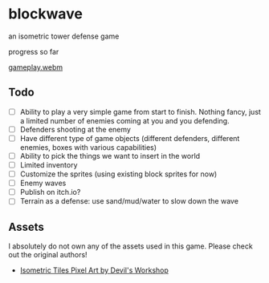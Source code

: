 # blockwave

an isometric tower defense game

progress so far

[gameplay.webm](https://github.com/user-attachments/assets/054d40fc-e290-41e7-bb6d-8bf317478ebc)

## Todo

- [ ] Ability to play a very simple game from start to finish. Nothing fancy, just a limited number of enemies coming at you and you defending. 
- [ ] Defenders shooting at the enemy
- [ ] Have different type of game objects (different defenders, different enemies, boxes with various capabilities)
- [ ] Ability to pick the things we want to insert in the world
- [ ] Limited inventory
- [ ] Customize the sprites (using existing block sprites for now)
- [ ] Enemy waves
- [ ] Publish on itch.io?
- [ ] Terrain as a defense: use sand/mud/water to slow down the wave

## Assets

I absolutely do not own any of the assets used in this game. Please check out the original authors! 

- [Isometric Tiles Pixel Art by Devil's Workshop](https://devilsworkshop.itch.io/isometric-tiles-pixel-art)